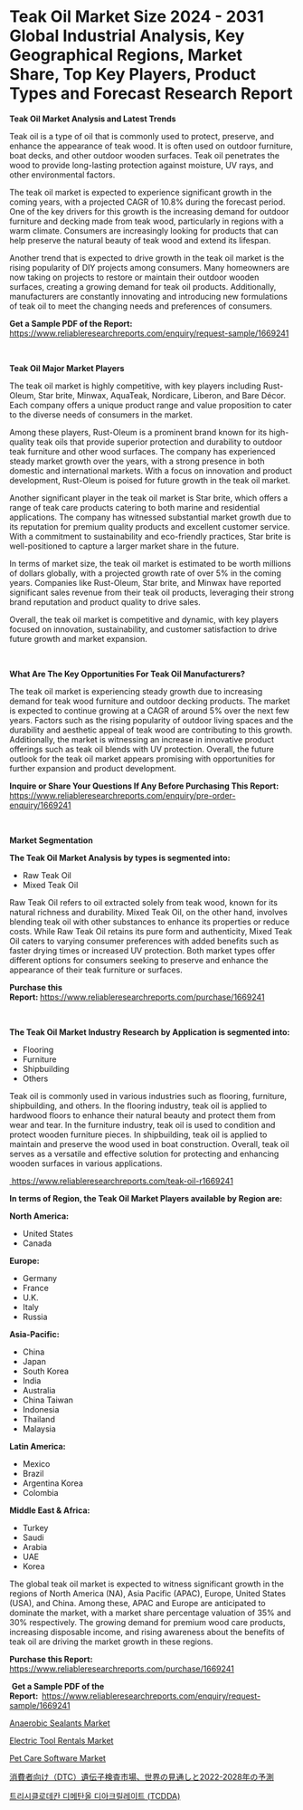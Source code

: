 <p><h1>Teak Oil Market Size 2024 - 2031 Global Industrial Analysis, Key Geographical Regions, Market Share, Top Key Players, Product Types and Forecast Research Report</h1></p><p><strong>Teak Oil Market Analysis and Latest Trends</strong></p>
<p><p>Teak oil is a type of oil that is commonly used to protect, preserve, and enhance the appearance of teak wood. It is often used on outdoor furniture, boat decks, and other outdoor wooden surfaces. Teak oil penetrates the wood to provide long-lasting protection against moisture, UV rays, and other environmental factors.</p><p>The teak oil market is expected to experience significant growth in the coming years, with a projected CAGR of 10.8% during the forecast period. One of the key drivers for this growth is the increasing demand for outdoor furniture and decking made from teak wood, particularly in regions with a warm climate. Consumers are increasingly looking for products that can help preserve the natural beauty of teak wood and extend its lifespan.</p><p>Another trend that is expected to drive growth in the teak oil market is the rising popularity of DIY projects among consumers. Many homeowners are now taking on projects to restore or maintain their outdoor wooden surfaces, creating a growing demand for teak oil products. Additionally, manufacturers are constantly innovating and introducing new formulations of teak oil to meet the changing needs and preferences of consumers.</p></p>
<p><strong>Get a Sample PDF of the Report:&nbsp;</strong> <a href="https://www.reliableresearchreports.com/enquiry/request-sample/1669241">https://www.reliableresearchreports.com/enquiry/request-sample/1669241</a></p>
<p>&nbsp;</p>
<p><strong>Teak Oil Major Market Players</strong></p>
<p><p>The teak oil market is highly competitive, with key players including Rust-Oleum, Star brite, Minwax, AquaTeak, Nordicare, Liberon, and Bare Décor. Each company offers a unique product range and value proposition to cater to the diverse needs of consumers in the market.</p><p>Among these players, Rust-Oleum is a prominent brand known for its high-quality teak oils that provide superior protection and durability to outdoor teak furniture and other wood surfaces. The company has experienced steady market growth over the years, with a strong presence in both domestic and international markets. With a focus on innovation and product development, Rust-Oleum is poised for future growth in the teak oil market.</p><p>Another significant player in the teak oil market is Star brite, which offers a range of teak care products catering to both marine and residential applications. The company has witnessed substantial market growth due to its reputation for premium quality products and excellent customer service. With a commitment to sustainability and eco-friendly practices, Star brite is well-positioned to capture a larger market share in the future.</p><p>In terms of market size, the teak oil market is estimated to be worth millions of dollars globally, with a projected growth rate of over 5% in the coming years. Companies like Rust-Oleum, Star brite, and Minwax have reported significant sales revenue from their teak oil products, leveraging their strong brand reputation and product quality to drive sales.</p><p>Overall, the teak oil market is competitive and dynamic, with key players focused on innovation, sustainability, and customer satisfaction to drive future growth and market expansion.</p></p>
<p>&nbsp;</p>
<p><strong>What Are The Key Opportunities For Teak Oil Manufacturers?</strong></p>
<p><p>The teak oil market is experiencing steady growth due to increasing demand for teak wood furniture and outdoor decking products. The market is expected to continue growing at a CAGR of around 5% over the next few years. Factors such as the rising popularity of outdoor living spaces and the durability and aesthetic appeal of teak wood are contributing to this growth. Additionally, the market is witnessing an increase in innovative product offerings such as teak oil blends with UV protection. Overall, the future outlook for the teak oil market appears promising with opportunities for further expansion and product development.</p></p>
<p><strong>Inquire or Share Your Questions If Any Before Purchasing This Report:</strong> <a href="https://www.reliableresearchreports.com/enquiry/pre-order-enquiry/1669241">https://www.reliableresearchreports.com/enquiry/pre-order-enquiry/1669241</a></p>
<p>&nbsp;</p>
<p><strong>Market Segmentation</strong></p>
<p><strong>The Teak Oil Market Analysis by types is segmented into:</strong></p>
<p><ul><li>Raw Teak Oil</li><li>Mixed Teak Oil</li></ul></p>
<p><p>Raw Teak Oil refers to oil extracted solely from teak wood, known for its natural richness and durability. Mixed Teak Oil, on the other hand, involves blending teak oil with other substances to enhance its properties or reduce costs. While Raw Teak Oil retains its pure form and authenticity, Mixed Teak Oil caters to varying consumer preferences with added benefits such as faster drying times or increased UV protection. Both market types offer different options for consumers seeking to preserve and enhance the appearance of their teak furniture or surfaces.</p></p>
<p><strong>Purchase this Report:&nbsp;</strong><a href="https://www.reliableresearchreports.com/purchase/1669241">https://www.reliableresearchreports.com/purchase/1669241</a></p>
<p>&nbsp;</p>
<p><strong>The Teak Oil Market Industry Research by Application is segmented into:</strong></p>
<p><ul><li>Flooring</li><li>Furniture</li><li>Shipbuilding</li><li>Others</li></ul></p>
<p><p>Teak oil is commonly used in various industries such as flooring, furniture, shipbuilding, and others. In the flooring industry, teak oil is applied to hardwood floors to enhance their natural beauty and protect them from wear and tear. In the furniture industry, teak oil is used to condition and protect wooden furniture pieces. In shipbuilding, teak oil is applied to maintain and preserve the wood used in boat construction. Overall, teak oil serves as a versatile and effective solution for protecting and enhancing wooden surfaces in various applications.</p></p>
<p><a href="https://www.reliableresearchreports.com/teak-oil-r1669241">&nbsp;https://www.reliableresearchreports.com/teak-oil-r1669241</a></p>
<p><strong>In terms of Region, the Teak Oil Market Players available by Region are:</strong></p>
<p>
    <p> <strong> North America: </strong>
        <ul>
            <li>United States</li>
            <li>Canada</li>
        </ul>
        </p> 
    <p> <strong> Europe: </strong>
        <ul>
            <li>Germany</li>
            <li>France</li>
            <li>U.K.</li>
            <li>Italy</li>
            <li>Russia</li>
        </ul>
        </p> 
    <p> <strong> Asia-Pacific: </strong>
        <ul>
            <li>China</li>
            <li>Japan</li>
            <li>South Korea</li>
            <li>India</li>
            <li>Australia</li>
            <li>China Taiwan</li>
            <li>Indonesia</li>
            <li>Thailand</li>
            <li>Malaysia</li>
        </ul>
        </p> 
    <p> <strong> Latin America: </strong>
        <ul>
            <li>Mexico</li>
            <li>Brazil</li>
            <li>Argentina Korea</li>
            <li>Colombia</li>
        </ul>
        </p> 
    <p> <strong> Middle East & Africa: </strong>
        <ul>
            <li>Turkey</li>
            <li>Saudi</li>
            <li>Arabia</li>
            <li>UAE</li>
            <li>Korea</li>
        </ul>
    </p>
    </p>
<p><p>The global teak oil market is expected to witness significant growth in the regions of North America (NA), Asia Pacific (APAC), Europe, United States (USA), and China. Among these, APAC and Europe are anticipated to dominate the market, with a market share percentage valuation of 35% and 30% respectively. The growing demand for premium wood care products, increasing disposable income, and rising awareness about the benefits of teak oil are driving the market growth in these regions.</p></p>
<p><strong>Purchase this Report: </strong><a href="https://www.reliableresearchreports.com/purchase/1669241">https://www.reliableresearchreports.com/purchase/1669241</a></p>
<p>&nbsp;<strong>Get a Sample PDF of the Report:&nbsp;&nbsp;</strong><a href="https://www.reliableresearchreports.com/enquiry/request-sample/1669241">https://www.reliableresearchreports.com/enquiry/request-sample/1669241</a></p>
<p><strong></strong></p>
<p><p><a href="https://github.com/EveKerluke2023/Market-Research-Report-List-1/blob/main/anaerobic-sealants-market.md">Anaerobic Sealants Market</a></p><p><a href="https://www.linkedin.com/pulse/decoding-electric-tool-rentals-market-metrics-share-trends-f29pe?trackingId=oo%2BzRaJP8N%2B%2BSTxbCX7WWg%3D%3D">Electric Tool Rentals Market</a></p><p><a href="https://www.linkedin.com/pulse/pet-care-software-market-comprehensive-assessment-type-application-pmaqe?trackingId=BSvTRKYonzjkCAwcsnY%2Buw%3D%3D">Pet Care Software Market</a></p><p><a href="https://github.com/KaliMetz2023/Market-Research-Report-List-1/blob/main/5752691130755.md">消費者向け（DTC）遺伝子検査市場、世界の見通しと2022-2028年の予測</a></p><p><a href="https://github.com/anton65482023/Market-Research-Report-List-1/blob/main/8170013119100.md">트리시클로데칸 디메탄올 디아크릴레이트 (TCDDA)</a></p></p>